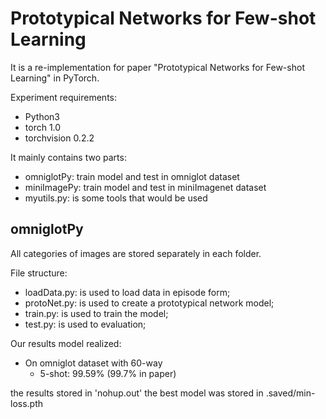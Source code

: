 # Prototypical Networks for Few-shot Learning
It is a re-implementation for paper "Prototypical Networks for Few-shot Learning" in PyTorch.

Experiment requirements:
* Python3
* torch 1.0
* torchvision 0.2.2


It mainly contains two parts:
* omniglotPy: train model and test in omniglot dataset
* miniImagePy:  train model and test in miniImagenet dataset
* myutils.py: is some tools that would be used



## omniglotPy
All categories of images are stored separately in each folder.

File structure:
* loadData.py: is used to load data in episode form;
* protoNet.py: is used to create a prototypical network model;
* train.py: is used to train the model;
* test.py: is used to evaluation;


Our results model realized:
* On omniglot dataset with 60-way 
  * 5-shot: 99.59% (99.7% in paper)
  
the results stored in 'nohup.out'
the best model was stored in .saved/min-loss.pth



## miniImagePy
All images are stored in a folder.

File structure:
* miniImageProcess.py: is used to preprocess dataset. converting the image data to pre-trained ndarray data and stored in two different ways.
* protoNet.py: is used to create a prototypical network model;
* loadData_sampler1.py:  sampler episode data like omniglot way when all categories of images are stored separately in each folder;
* train_mini_sampler1.py: train the model by using sampler1's data;
* train_mini_sampler1_.out:  30-way, 5-shot, training's outputs
* loadData_sampler2.py:  sampler episode data when all images are stored in a folder;
* train_mini_sampler2.py: train the model by using sampler2's data;
* train_mini_sampler2_.out:  30-way, 1-shot, training's outputs


> note that: actually sampler1 and sampler2 are equal. Just loading differently.


Our model realized:
* On miniImagenet dataset with 30-way 
  * 1-shot: 47.01% (49.42% in paper)  the best model was stored in .saved/min-loss.pth
  * 5-shot: 59.82% (68.20% in paper)  the best model was stored in .saved_train_mini/min-loss.pth
  
  


